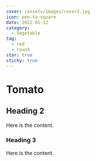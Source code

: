 ```yaml
---
cover: /assets/images/cover2.jpg
icon: pen-to-square
date: 2022-01-12
category:
  - Vegetable
tag:
  - red
  - round
star: true
sticky: true
---
```


# Tomato

## Heading 2

Here is the content.

### Heading 3

Here is the content.
